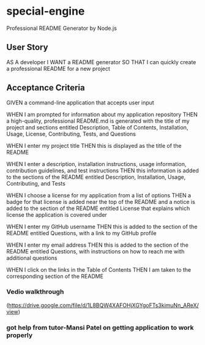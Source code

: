 # special-engine
Professional README Generator by Node.js

## User Story
AS A developer
I WANT a README generator
SO THAT I can quickly create a professional README for a new project

## Acceptance Criteria
GIVEN a command-line application that accepts user input

WHEN I am prompted for information about my application repository
THEN a high-quality, professional README.md is generated with the title of my project and sections entitled Description, Table of Contents, Installation, Usage, License, Contributing, Tests, and Questions

WHEN I enter my project title
THEN this is displayed as the title of the README

WHEN I enter a description, installation instructions, usage information, contribution guidelines, and test instructions
THEN this information is added to the sections of the README entitled Description, Installation, Usage, Contributing, and Tests

WHEN I choose a license for my application from a list of options
THEN a badge for that license is added near the top of the README and a notice is added to the section of the README entitled License that explains which license the application is covered under

WHEN I enter my GitHub username
THEN this is added to the section of the README entitled Questions, with a link to my GitHub profile

WHEN I enter my email address
THEN this is added to the section of the README entitled Questions, with instructions on how to reach me with additional questions

WHEN I click on the links in the Table of Contents
THEN I am taken to the corresponding section of the README

### Vedio walkthrough
(https://drive.google.com/file/d/1L8BQW4XAFOHjXGYgoFTs3kimuNn_AReX/view)

### got help from tutor-Mansi Patel on getting application to work properly